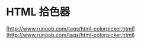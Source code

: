 # HTML 拾色器

[http://www.runoob.com/tags/html-colorpicker.html](http://www.runoob.com/tags/html-colorpicker.html)
